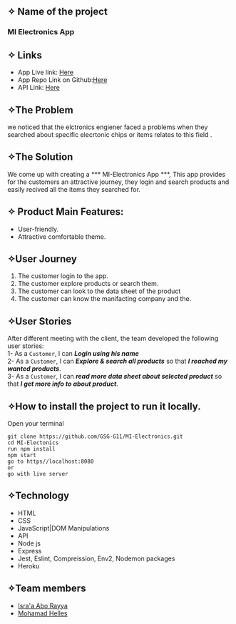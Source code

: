 ## ✧ Name of the project
### MI Electronics App  ###

## ✧ Links
- App Live link: [Here](https://mi-electronics.herokuapp.com/)
- App Repo Link on Github:[Here](https://github.com/GSG-G11/MI-Electronics)
- API Link: [Here](https://www.oemsecrets.com/api)


## ✧The Problem
we noticed that the elctronics engiener faced a problems when they searched about specific elecrtonic chips or items relates to this field .
## ✧The Solution
We come up with creating a *** MI-Electronics App ***, This app provides for the customers an attractive journey, they login and search  products and easily recived all the items they searched for.

## ✧ Product Main Features:
* User-friendly.
* Attractive comfortable theme.


## ✧User Journey
1. The customer login to the app.
2. The customer explore products or search them.
3. The customer can look to the data sheet of the product 
4. The customer can know the manifacting company and the.


## ✧User Stories

After different meeting with the client, the team developed the following user stories: <br>
1- As a `Customer`, I can ***Login using his name***  <br>
2- As a `Customer`, I can ***Explore & search all products*** so that ***I reached my wanted products***.<br>
3- As a `Customer`, I can ***read more data sheet about selected product*** so that ***I get more info to about product***.<br>
## ✧How to install the project to run it locally.
  Open your terminal 
```shell
git clone https://github.com/GSG-G11/MI-Electronics.git
cd MI-Electonics
run npm install
npm start 
go to https//localhost:8080
or 
go with live server
```

## ✧Technology
- HTML 
- CSS 
- JavaScript|DOM Manipulations 
- API 
- Node js
- Express
- Jest, Eslint, Compreission, Env2, Nodemon packages
- Heroku

## ✧Team members
- [Isra'a Abo Rayya](https://github.com/IsraaHamdi)
- [Mohamad Helles](https://github.com/mo7amedehab97)

